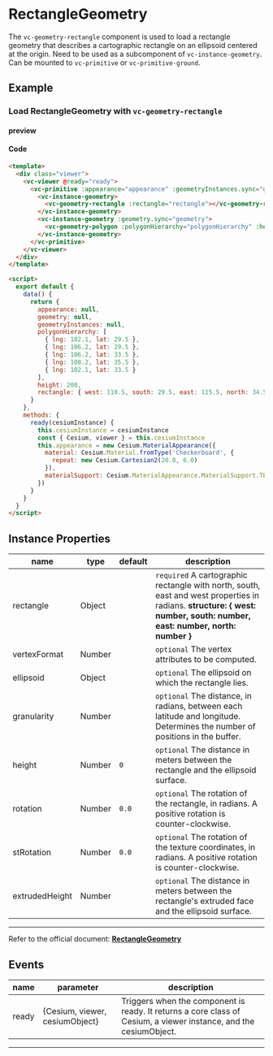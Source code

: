 # RectangleGeometry

The `vc-geometry-rectangle` component is used to load a rectangle geometry that describes a cartographic rectangle on an ellipsoid centered at the origin. Need to be used as a subcomponent of `vc-instance-geometry`. Can be mounted to `vc-primitive` or `vc-primitive-ground`.

## Example

### Load RectangleGeometry with `vc-geometry-rectangle`

#### preview

<doc-preview>
  <template>
    <div class="viewer">
      <vc-viewer @ready="ready">
        <vc-primitive :appearance="appearance" :geometryInstances.sync="geometryInstances">
          <vc-instance-geometry>
            <vc-geometry-rectangle :rectangle="rectangle"></vc-geometry-rectangle>
          </vc-instance-geometry>
          <vc-instance-geometry :geometry.sync="geometry">
            <vc-geometry-polygon :polygonHierarchy="polygonHierarchy" :height="height"></vc-geometry-polygon>
          </vc-instance-geometry>
        </vc-primitive>
      </vc-viewer>
    </div>
  </template>

  <script>
    export default {
      data() {
        return {
          appearance: null,
          geometry: null,
          geometryInstances: null,
          polygonHierarchy: [
            { lng: 102.1, lat: 29.5 },
            { lng: 106.2, lat: 29.5 },
            { lng: 106.2, lat: 33.5 },
            { lng: 108.2, lat: 35.5 },
            { lng: 102.1, lat: 33.5 }
          ],
          height: 200,
          rectangle: { west: 110.5, south: 29.5, east: 115.5, north: 34.5 }
        }
      },
      methods: {
        ready(cesiumInstance) {
          this.cesiumInstance = cesiumInstance
          const { Cesium, viewer } = this.cesiumInstance
          this.appearance = new Cesium.MaterialAppearance({
            material: Cesium.Material.fromType('Checkerboard', {
              repeat: new Cesium.Cartesian2(20.0, 6.0)
            }),
            materialSupport: Cesium.MaterialAppearance.MaterialSupport.TEXTURED
          })
        }
      }
    }
  </script>
</doc-preview>

#### Code

```html
<template>
  <div class="viewer">
    <vc-viewer @ready="ready">
      <vc-primitive :appearance="appearance" :geometryInstances.sync="geometryInstances">
        <vc-instance-geometry>
          <vc-geometry-rectangle :rectangle="rectangle"></vc-geometry-rectangle>
        </vc-instance-geometry>
        <vc-instance-geometry :geometry.sync="geometry">
          <vc-geometry-polygon :polygonHierarchy="polygonHierarchy" :height="height"></vc-geometry-polygon>
        </vc-instance-geometry>
      </vc-primitive>
    </vc-viewer>
  </div>
</template>

<script>
  export default {
    data() {
      return {
        appearance: null,
        geometry: null,
        geometryInstances: null,
        polygonHierarchy: [
          { lng: 102.1, lat: 29.5 },
          { lng: 106.2, lat: 29.5 },
          { lng: 106.2, lat: 33.5 },
          { lng: 108.2, lat: 35.5 },
          { lng: 102.1, lat: 33.5 }
        ],
        height: 200,
        rectangle: { west: 110.5, south: 29.5, east: 115.5, north: 34.5 }
      }
    },
    methods: {
      ready(cesiumInstance) {
        this.cesiumInstance = cesiumInstance
        const { Cesium, viewer } = this.cesiumInstance
        this.appearance = new Cesium.MaterialAppearance({
          material: Cesium.Material.fromType('Checkerboard', {
            repeat: new Cesium.Cartesian2(20.0, 6.0)
          }),
          materialSupport: Cesium.MaterialAppearance.MaterialSupport.TEXTURED
        })
      }
    }
  }
</script>
```

## Instance Properties

<!-- prettier-ignore -->
| name | type | default | description |
| -------------- | ------ | ------- | --------------------------------------------------------------------------------------------------- |
| rectangle | Object | | `required` A cartographic rectangle with north, south, east and west properties in radians. **structure: { west: number, south: number, east: number, north: number }** |
| vertexFormat | Number | | `optional` The vertex attributes to be computed. |
| ellipsoid | Object | | `optional` The ellipsoid on which the rectangle lies. |
| granularity | Number | | `optional` The distance, in radians, between each latitude and longitude. Determines the number of positions in the buffer. |
| height | Number | `0` | `optional` The distance in meters between the rectangle and the ellipsoid surface. |
| rotation | Number | `0.0` | `optional` The rotation of the rectangle, in radians. A positive rotation is counter-clockwise. |
| stRotation | Number | `0.0` | `optional` The rotation of the texture coordinates, in radians. A positive rotation is counter-clockwise. |
| extrudedHeight | Number | | `optional` The distance in meters between the rectangle's extruded face and the ellipsoid surface. |

---

Refer to the official document: **[RectangleGeometry](https://cesium.com/docs/cesiumjs-ref-doc/RectangleGeometry.html)**

## Events

| name  | parameter                      | description                                                                                                       |
| ----- | ------------------------------ | ----------------------------------------------------------------------------------------------------------------- |
| ready | {Cesium, viewer, cesiumObject} | Triggers when the component is ready. It returns a core class of Cesium, a viewer instance, and the cesiumObject. |

---
